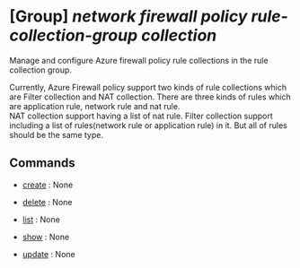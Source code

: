 # [Group] _network firewall policy rule-collection-group collection_

Manage and configure Azure firewall policy rule collections in the rule collection group.

Currently, Azure Firewall policy support two kinds of rule collections which are Filter collection and NAT collection. There are three kinds of rules which are application rule, network rule and nat rule.\
        NAT collection support having a list of nat rule. Filter collection support including a list of rules(network rule or application rule) in it. But all of rules should be the same type.

## Commands

- [create](/Commands/network/firewall/policy/rule-collection-group/collection/_create.md)
: None

- [delete](/Commands/network/firewall/policy/rule-collection-group/collection/_delete.md)
: None

- [list](/Commands/network/firewall/policy/rule-collection-group/collection/_list.md)
: None

- [show](/Commands/network/firewall/policy/rule-collection-group/collection/_show.md)
: None

- [update](/Commands/network/firewall/policy/rule-collection-group/collection/_update.md)
: None
